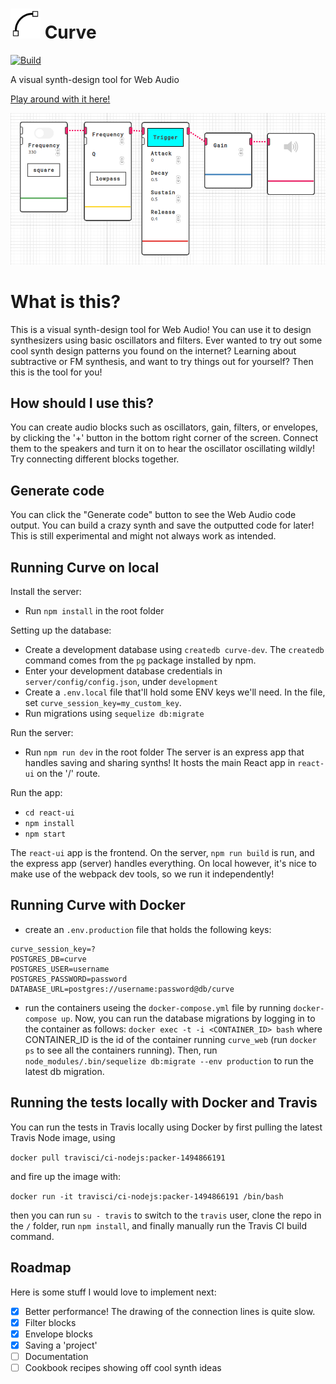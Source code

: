 # <img src="https://raw.githubusercontent.com/valentijnnieman/curve/master/react-ui/src/curve.svg?sanitize=true" width="48" /> Curve

[![Build](https://travis-ci.org/valentijnnieman/curve.svg?branch=master)](https://travis-ci.org/valentijnnieman/curve)

A visual synth-design tool for Web Audio

[Play around with it here!](https://curve-visual.herokuapp.com/)

<img src="https://github.com/valentijnnieman/curve/blob/master/react-ui/public/new_screen.png?raw=true" />

# What is this?

This is a visual synth-design tool for Web Audio! You can use it to design synthesizers using basic oscillators and filters. Ever wanted to try out some cool synth design patterns you found on the internet? Learning about subtractive or FM synthesis, and want to try things out for yourself? Then this is the tool for you!

## How should I use this?

You can create audio blocks such as oscillators, gain, filters, or envelopes, by clicking the '+' button in the bottom right corner of the screen. Connect them to the speakers and turn it on to hear the oscillator oscillating wildly! Try connecting different blocks together.

## Generate code

You can click the "Generate code" button to see the Web Audio code output. You can build a crazy synth and save the outputted code for later! This is still experimental and might not always work as intended.

## Running Curve on local

Install the server:

- Run `npm install` in the root folder

Setting up the database:

- Create a development database using `createdb curve-dev`. The `createdb` command comes from the `pg` package installed by npm.
- Enter your development database credentials in `server/config/config.json`, under `development`
- Create a `.env.local` file that'll hold some ENV keys we'll need. In the file, set `curve_session_key=my_custom_key`.
- Run migrations using `sequelize db:migrate`

Run the server:

- Run `npm run dev` in the root folder
  The server is an express app that handles saving and sharing synths! It hosts the main React app in `react-ui` on the '/' route.

Run the app:

- `cd react-ui`
- `npm install`
- `npm start`

The `react-ui` app is the frontend. On the server, `npm run build` is run, and the express app (server) handles everything. On local however, it's nice to make use of the webpack dev tools, so we run it independently!

## Running Curve with Docker

- create an `.env.production` file that holds the following keys:

```
curve_session_key=?
POSTGRES_DB=curve
POSTGRES_USER=username
POSTGRES_PASSWORD=password
DATABASE_URL=postgres://username:password@db/curve
```

- run the containers useing the `docker-compose.yml` file by running `docker-compose up`. Now, you can run the database migrations by logging in to the container as follows: `docker exec -t -i <CONTAINER_ID> bash` where CONTAINER_ID is the id of the container running `curve_web` (run `docker ps` to see all the containers running). Then, run `node_modules/.bin/sequelize db:migrate --env production` to run the latest db migration.

## Running the tests locally with Docker and Travis

You can run the tests in Travis locally using Docker by first pulling the latest Travis Node image, using

`docker pull travisci/ci-nodejs:packer-1494866191`

and fire up the image with:

`docker run -it travisci/ci-nodejs:packer-1494866191 /bin/bash`

then you can run `su - travis` to switch to the `travis` user, clone the repo in the `/` folder, run `npm install`, and finally manually run the Travis CI build command.

## Roadmap

Here is some stuff I would love to implement next:

- [x] Better performance! The drawing of the connection lines is quite slow.
- [x] Filter blocks
- [x] Envelope blocks
- [x] Saving a 'project'
- [ ] Documentation
- [ ] Cookbook recipes showing off cool synth ideas
